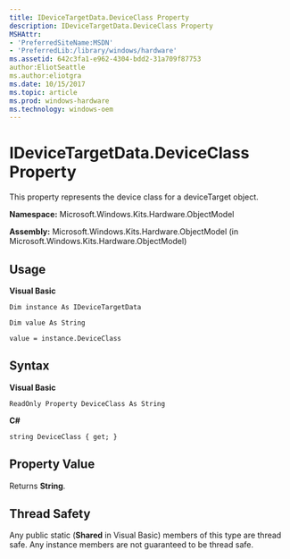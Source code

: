 ```yaml
---
title: IDeviceTargetData.DeviceClass Property
description: IDeviceTargetData.DeviceClass Property
MSHAttr:
- 'PreferredSiteName:MSDN'
- 'PreferredLib:/library/windows/hardware'
ms.assetid: 642c3fa1-e962-4304-bdd2-31a709f87753
author:EliotSeattle
ms.author:eliotgra
ms.date: 10/15/2017
ms.topic: article
ms.prod: windows-hardware
ms.technology: windows-oem
---
```


# IDeviceTargetData.DeviceClass Property


This property represents the device class for a deviceTarget object.

**Namespace:** Microsoft.Windows.Kits.Hardware.ObjectModel

**Assembly:** Microsoft.Windows.Kits.Hardware.ObjectModel (in Microsoft.Windows.Kits.Hardware.ObjectModel)

## <span id="Usage"></span><span id="usage"></span><span id="USAGE"></span>Usage


**Visual Basic**

`Dim instance As IDeviceTargetData`

`Dim value As String`

`value = instance.DeviceClass`

## <span id="Syntax"></span><span id="syntax"></span><span id="SYNTAX"></span>Syntax


**Visual Basic**

`ReadOnly Property DeviceClass As String`

**C#**

`string DeviceClass { get; }`

## <span id="Property_Value"></span><span id="property_value"></span><span id="PROPERTY_VALUE"></span>Property Value


Returns **String**.

## <span id="Thread_Safety"></span><span id="thread_safety"></span><span id="THREAD_SAFETY"></span>Thread Safety


Any public static (**Shared** in Visual Basic) members of this type are thread safe. Any instance members are not guaranteed to be thread safe.

 

 






